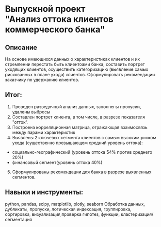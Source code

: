 # Выпускной проект<BR> "Анализ оттока клиентов коммерческого банка"

## Описание

На основе имеющихся данных о характеристиках клиентов и их стремлении перестать быть клиентоами банка, составить портрет уходящих клиентов, осуществить категоризацию (выявление самых рискованных в плане ухода) клиентов. Сформулировать рекомендации заказчику по удержанию клиентов.

## Итог:
1. Проведен разведочный анализ данных, заполнены пропуски, удалены выбросы
2. Составлен портрет клиента, в том числе, в разрезе показателя "отток".
3. Построена корреляционная матрица, отражающая взаимосвязь между парами характеристик
4. Выявлены 2 ключевых сегмента клиентов с самым высоким риском ухода (существенно превышающем средний уровень оттока):
  - социально-географический (уровень оттока 54% против среднего 20%)
  - финансовый сегмент(уровень оттока 40%)
5. Сформулированы  рекомендации для банка в разрезе выявленных сегментов.

## Навыки и инструменты:
python, pandas, scipy, matplotlib, plotly, seaborn
Обработка данных, дубликаты, пропуски, логическая индексация, группировка, сортировка, визуализация,проверка гипотез, функции, кластеризация/сегментация
